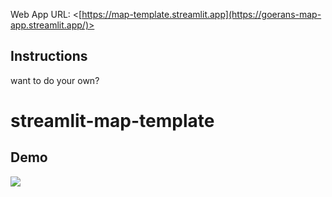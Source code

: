 

Web App URL: <[https://map-template.streamlit.app](https://goerans-map-app.streamlit.app/)>

## Instructions
want to do your own?
# streamlit-map-template


## Demo

![](https://i.imgur.com/6lj0oAO.png)
